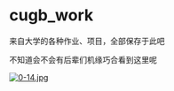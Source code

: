 # cugb_work

来自大学的各种作业、项目，全部保存于此吧


不知道会不会有后辈们机缘巧合看到这里呢

[![0-14.jpg](https://i.postimg.cc/KcQbXfnx/0-14.jpg)](https://postimg.cc/PNL9Ym3R)
